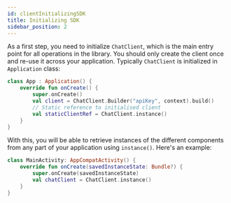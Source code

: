 ```yaml
---
id: clientInitializingSDK
title: Initializing SDK
sidebar_position: 2
---
```


 As a first step, you need to initialize `ChatClient`, which is the main entry point for all operations in the library. You should only create the client once and re-use it across your application. Typically `ChatClient` is initialized in `Application` class:

 ```kotlin
 class App : Application() {
     override fun onCreate() {
         super.onCreate()
         val client = ChatClient.Builder("apiKey", context).build()
         // Static reference to initialised client
         val staticClientRef = ChatClient.instance()
     }
 }
 ```

 With this, you will be able to retrieve instances of the different components from any part of your application using `instance()`. Here's an example:

 ```kotlin
 class MainActivity: AppCompatActivity() {
     override fun onCreate(savedInstanceState: Bundle?) {
         super.onCreate(savedInstanceState)
         val chatClient = ChatClient.instance()
     }
 }
 ```
